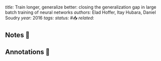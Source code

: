 *title:* Train longer, generalize better: closing the generalization gap in large batch training of neural networks
*authors:* Elad Hoffer, Itay Hubara, Daniel Soudry
*year:* 2016
*tags:* 
*status:* #📥
*related:*

## Notes 📍

## Annotations 📖